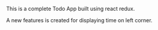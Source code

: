 This is a complete Todo App built using react redux.

A new features is created for displaying time on left corner.
